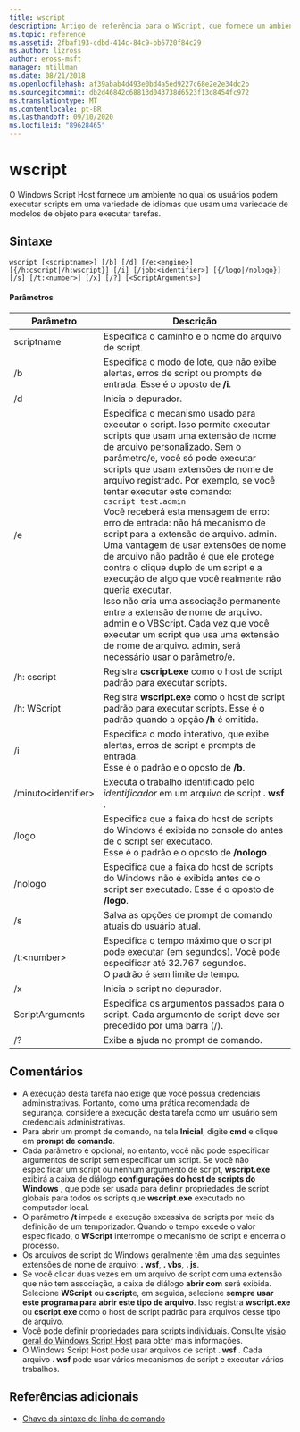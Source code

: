 ```yaml
---
title: wscript
description: Artigo de referência para o WScript, que fornece um ambiente no qual os usuários podem executar scripts em uma variedade de idiomas que usam uma variedade de modelos de objeto para executar tarefas.
ms.topic: reference
ms.assetid: 2fbaf193-cdbd-414c-84c9-bb5720f84c29
ms.author: lizross
author: eross-msft
manager: mtillman
ms.date: 08/21/2018
ms.openlocfilehash: af39abab4d493e0bd4a5ed9227c68e2e2e34dc2b
ms.sourcegitcommit: db2d46842c68813d043738d6523f13d8454fc972
ms.translationtype: MT
ms.contentlocale: pt-BR
ms.lasthandoff: 09/10/2020
ms.locfileid: "89628465"
---
```

# <a name="wscript"></a>wscript



O Windows Script Host fornece um ambiente no qual os usuários podem executar scripts em uma variedade de idiomas que usam uma variedade de modelos de objeto para executar tarefas.

## <a name="syntax"></a>Sintaxe

```
wscript [<scriptname>] [/b] [/d] [/e:<engine>] [{/h:cscript|/h:wscript}] [/i] [/job:<identifier>] [{/logo|/nologo}] [/s] [/t:<number>] [/x] [/?] [<ScriptArguments>]
```

#### <a name="parameters"></a>Parâmetros

|Parâmetro|Descrição|
|---------|-----------|
|scriptname|Especifica o caminho e o nome do arquivo de script.|
|/b|Especifica o modo de lote, que não exibe alertas, erros de script ou prompts de entrada. Esse é o oposto de **/i**.|
|/d|Inicia o depurador.|
|/e|Especifica o mecanismo usado para executar o script. Isso permite executar scripts que usam uma extensão de nome de arquivo personalizado. Sem o parâmetro/e, você só pode executar scripts que usam extensões de nome de arquivo registrado. Por exemplo, se você tentar executar este comando:<br>```cscript test.admin```<br>Você receberá esta mensagem de erro: erro de entrada: não há mecanismo de script para a extensão de arquivo. admin.<br>Uma vantagem de usar extensões de nome de arquivo não padrão é que ele protege contra o clique duplo de um script e a execução de algo que você realmente não queria executar. <br>Isso não cria uma associação permanente entre a extensão de nome de arquivo. admin e o VBScript. Cada vez que você executar um script que usa uma extensão de nome de arquivo. admin, será necessário usar o parâmetro/e.|
|/h: cscript|Registra **cscript.exe** como o host de script padrão para executar scripts.|
|/h: WScript|Registra **wscript.exe** como o host de script padrão para executar scripts. Esse é o padrão quando a opção **/h** é omitida.|
|/i|Especifica o modo interativo, que exibe alertas, erros de script e prompts de entrada.</br>Esse é o padrão e o oposto de **/b**.|
|/minuto\<identifier>|Executa o trabalho identificado pelo *identificador* em um arquivo de script **. wsf** .|
|/logo|Especifica que a faixa do host de scripts do Windows é exibida no console do antes de o script ser executado.</br>Esse é o padrão e o oposto de **/nologo**.|
|/nologo|Especifica que a faixa do host de scripts do Windows não é exibida antes de o script ser executado. Esse é o oposto de **/logo**.|
|/s|Salva as opções de prompt de comando atuais do usuário atual.|
|/t:\<number>|Especifica o tempo máximo que o script pode executar (em segundos). Você pode especificar até 32.767 segundos.</br>O padrão é sem limite de tempo.|
|/x|Inicia o script no depurador.|
|ScriptArguments|Especifica os argumentos passados para o script. Cada argumento de script deve ser precedido por uma barra (/).|
|/?|Exibe a ajuda no prompt de comando.|

## <a name="remarks"></a>Comentários

-   A execução desta tarefa não exige que você possua credenciais administrativas. Portanto, como uma prática recomendada de segurança, considere a execução desta tarefa como um usuário sem credenciais administrativas.
-   Para abrir um prompt de comando, na tela **Inicial**, digite **cmd** e clique em **prompt de comando**.
-   Cada parâmetro é opcional; no entanto, você não pode especificar argumentos de script sem especificar um script. Se você não especificar um script ou nenhum argumento de script, **wscript.exe** exibirá a caixa de diálogo **configurações do host de scripts do Windows** , que pode ser usada para definir propriedades de script globais para todos os scripts que **wscript.exe** executado no computador local.
-   O parâmetro **/t** impede a execução excessiva de scripts por meio da definição de um temporizador. Quando o tempo excede o valor especificado, o **WScript** interrompe o mecanismo de script e encerra o processo.
-   Os arquivos de script do Windows geralmente têm uma das seguintes extensões de nome de arquivo: **. wsf**, **. vbs**, **. js**.
-   Se você clicar duas vezes em um arquivo de script com uma extensão que não tem associação, a caixa de diálogo **abrir com** será exibida. Selecione **WScript** ou **cscript**e, em seguida, selecione **sempre usar este programa para abrir este tipo de arquivo**. Isso registra **wscript.exe** ou **cscript.exe** como o host de script padrão para arquivos desse tipo de arquivo.
-   Você pode definir propriedades para scripts individuais. Consulte [visão geral do Windows Script Host](/previous-versions/windows/it-pro/windows-server-2003/cc738350(v=ws.10)) para obter mais informações.
-   O Windows Script Host pode usar arquivos de script **. wsf** . Cada arquivo **. wsf** pode usar vários mecanismos de script e executar vários trabalhos.

## <a name="additional-references"></a>Referências adicionais

- [Chave da sintaxe de linha de comando](command-line-syntax-key.md)
